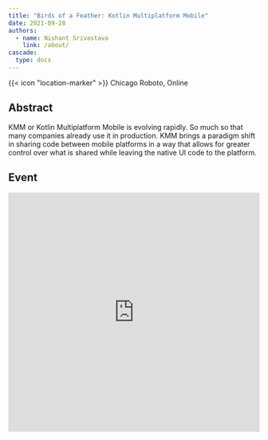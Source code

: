 ```yaml
---
title: "Birds of a Feather: Kotlin Multiplatform Mobile"
date: 2021-09-28
authors:
  - name: Nishant Srivastava
    link: /about/
cascade:
  type: docs
---
```


{{< icon "location-marker" >}} Chicago Roboto, Online

<!--more-->

## Abstract

KMM or Kotlin Multiplatform Mobile is evolving rapidly. So much so that many companies already use it in production. KMM brings a paradigm shift in sharing code between mobile platforms in a way that allows for greater control over what is shared while leaving the native UI code to the platform.

## Event

<iframe src="https://web.archive.org/web/20211027104908/https://chicagoroboto.com/session/tuesday-bof-session-3/" frameborder="0" width="100%" height="480" allowfullscreen="true" mozallowfullscreen="true" webkitallowfullscreen="true"></iframe>
